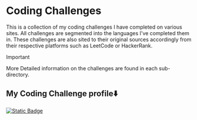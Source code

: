 # Coding Challenges 
This is a collection of my coding challenges I have completed on various sites.  All challenges are segmented into the languages I've completed them in.  These challenges are also sited to their original sources accordingly from their respective platforms such as LeetCode or HackerRank. 


> [!IMPORTANT]
> More Detailed information on the challenges are found in each sub-directory.

## My Coding Challenge profile⬇️

[![Static Badge](https://img.shields.io/badge/LeetCode-black?style=flat&logo=LeetCode)
](https://leetcode.com/TarikVu/) 
